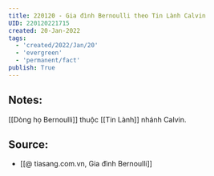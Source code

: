 ```yaml
---
title: 220120 - Gia đình Bernoulli theo Tin Lành Calvin
UID: 220120221715
created: 20-Jan-2022
tags:
  - 'created/2022/Jan/20'
  - 'evergreen'
  - 'permanent/fact'
publish: True
---
```

## Notes:
[[Dòng họ Bernoulli]] thuộc [[Tin Lành]] nhánh Calvin.

## Source:
- [[@ tiasang.com.vn, Gia đình Bernoulli]]

